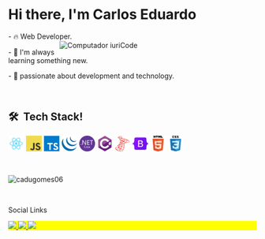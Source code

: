 
<!--
**cadugomes06/cadugomes06** is a ✨ _special_ ✨ repository because its `README.md` (this file) appears on your GitHub profile.
-->
<h1 align="left">Hi there,  I'm Carlos Eduardo</h1>

<p>- 🔥 Web Developer. <img src="https://raw.githubusercontent.com/MicaelliMedeiros/micaellimedeiros/master/image/computer-illustration.png" min-width="400px" max-width="400px" width="400px" align="right" alt="Computador iuriCode"></p>

<p>- 🌱 I'm always learning something new.</p>
 
<p>- 🔭 passionate about development and technology.</p>

<br/>

## 🛠 &nbsp;Tech Stack! 

<code><img height="32" src="https://raw.githubusercontent.com/github/explore/80688e429a7d4ef2fca1e82350fe8e3517d3494d/topics/react/react.png" alt="React"/></code>
<code><img height="32" src="https://raw.githubusercontent.com/github/explore/80688e429a7d4ef2fca1e82350fe8e3517d3494d/topics/javascript/javascript.png" alt="Javascript"/></code>
<code><img height="32" src="https://raw.githubusercontent.com/devicons/devicon/master/icons/typescript/typescript-original.svg" alt="TypeScript"/></code>
<code><img height="32" src="https://raw.githubusercontent.com/devicons/devicon/master/icons/jquery/jquery-original.svg" alt="jQuery"/></code>
<code><img height="32" src="https://raw.githubusercontent.com/devicons/devicon/master/icons/dotnetcore/dotnetcore-original.svg" alt=".NET Core"/></code>
<code><img height="32" src="https://raw.githubusercontent.com/devicons/devicon/master/icons/csharp/csharp-original.svg" alt="C#"/></code>
<code><img height="32" src="https://raw.githubusercontent.com/devicons/devicon/master/icons/microsoftsqlserver/microsoftsqlserver-plain.svg" alt="SQL Server"/></code>
<code><img height="32" src="https://raw.githubusercontent.com/devicons/devicon/master/icons/bootstrap/bootstrap-original.svg" alt="Bootstrap"/></code>
<code><img height="32" src="https://raw.githubusercontent.com/github/explore/80688e429a7d4ef2fca1e82350fe8e3517d3494d/topics/html/html.png" alt="HTML5"/></code>
<code><img height="32" src="https://raw.githubusercontent.com/github/explore/80688e429a7d4ef2fca1e82350fe8e3517d3494d/topics/css/css.png" alt="CSS"/></code>

<br/>

![cadugomes06](https://github-readme-stats.vercel.app/api/top-langs/?username=cadugomes06&hide=html&layout=compact&theme=dark)


</br>

Social Links
<p align="left" style="background:yellow">
 <a href="https://mail.google.com/mail/u/0/?tab=rm&ogbl#inbox" target="_blank" alt="Gmail">
  <img src="https://img.shields.io/badge/-Gmail-FF0000?style=flat-square&labelColor=FF0000&logo=gmail&logoColor=white&link=cadu.010808@gmail.com" />
</a>

<a href="https://www.linkedin.com/in/carlos-eduardo-258821181/" target="_blank" alt="Linkedin">
  <img src="https://img.shields.io/badge/-Linkedin-0e76a8?style=flat-square&logo=Linkedin&logoColor=white&link=https://www.linkedin.com/in/carlos-eduardo-gomes-258821181" />
</a>

<a href="https://www.instagram.com/gomes.cadu/" target="_blank" alt="Instagram">
  <img src="https://img.shields.io/badge/-Instagram-E4405F?style=flat-square&logo=instagram&logoColor=white" />
</a>

 </p>

